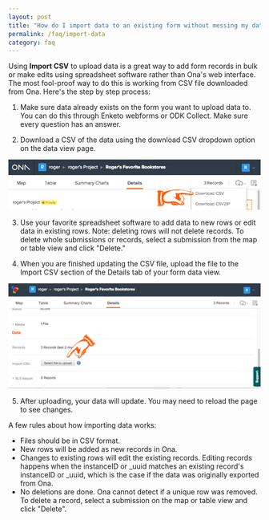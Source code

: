 ```yaml
---
layout: post
title: "How do I import data to an existing form without messing my data up?"
permalink: /faq/import-data
category: faq
---
```


Using **Import CSV** to upload data is a great way to add form records in bulk or make edits using spreadsheet software rather than Ona's web interface. The most fool-proof way to do this is working from CSV file downloaded from Ona. Here's the step by step process:

1. Make sure data already exists on the form you want to upload data to. You can do this through Enketo webforms or ODK Collect. Make sure every question has an answer.

2. Download a CSV of the data using the download CSV dropdown option on the data view page.

![](/content/screenshots/faq_upload_csv_01.png)

3. Use your favorite spreadsheet software to add data to new rows or edit data in existing rows. Note: deleting rows will not delete records. To delete whole submissions or records, select a submission from the map or table view and click "Delete."

4. When you are finished updating the CSV file, upload the file to the Import CSV section of the Details tab of your form data view.

![](/content/screenshots/faq_upload_csv_02.png)

5. After uploading, your data will update. You may need to reload the page to see changes.

A few rules about how importing data works:

* Files should be in CSV format.
* New rows will be added as new records in Ona.
* Changes to existing rows will edit the existing records. Editing records happens when the instanceID or _uuid matches an existing record's instanceID or _uuid, which is the case if the data was originally exported from Ona.
* No deletions are done. Ona cannot detect if a unique row was removed. To delete a record, select a submission on the map or table view and click "Delete".



